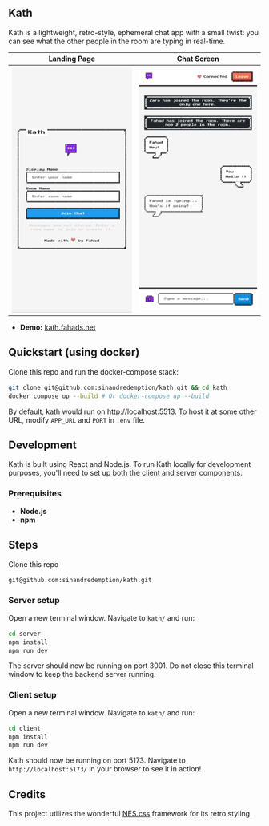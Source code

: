 Kath
-------
Kath is a lightweight, retro-style, ephemeral chat app with a small twist: you can see what the other people in the room are typing in real-time.

| Landing Page                                  | Chat Screen                            |
| --------------------------------------------- | ----------------------------------- |
| ![Landing Page](screenshots/landing-page.png) | ![Chat Screen](screenshots/chat-screen.png) |

- **Demo:** [kath.fahads.net](https://kath.fahads.net/)

Quickstart (using docker)
-------
Clone this repo and run the docker-compose stack:

```bash
git clone git@github.com:sinandredemption/kath.git && cd kath
docker compose up --build # Or docker-compose up --build
```

By default, kath would run on http://localhost:5513. To host it at some other URL, modify `APP_URL` and `PORT` in `.env` file.

Development
-------
Kath is built using React and Node.js. To run Kath locally for development purposes, you'll need to set up both the client and server components.

### Prerequisites
*   **Node.js**
*   **npm**

## Steps

Clone this repo
```bash
git@github.com:sinandredemption/kath.git
```

### Server setup
Open a new terminal window. Navigate to `kath/` and run:
```bash
cd server
npm install
npm run dev
```
The server should now be running on port 3001. Do not close this terminal window to keep the backend server running.

### Client setup
Open a new terminal window. Navigate to `kath/` and run:
```bash
cd client
npm install
npm run dev
```
Kath should now be running on port 5173. Navigate to `http://localhost:5173/` in your browser to see it in action!

Credits
-------
This project utilizes the wonderful [NES.css](https://nostalgic-css.github.io/NES.css/) framework for its retro styling.
